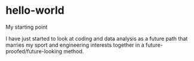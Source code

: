 # hello-world
My starting point

I have just started to look at coding and data analysis as a future path that marries my sport and engineering interests together in a future-proofed/future-looking method.
